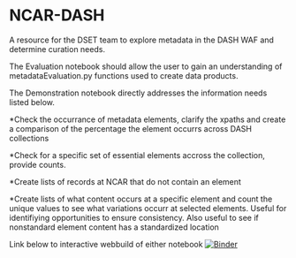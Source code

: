 # NCAR-DASH
A resource for the DSET team to explore metadata in the DASH WAF and determine curation needs. 

The Evaluation notebook should allow the user to gain an understanding of metadataEvaluation.py functions used to create data products.

The Demonstration notebook directly addresses the information needs listed below.

*Check the occurrance of metadata elements, clarify the xpaths and create a comparison of the percentage the element occurrs across DASH collections

*Check for a specific set of essential elements accross the collection, provide counts.

*Create lists of records at NCAR that do not contain an element

*Create lists of what content occurs at a specific element and count the unique values to see what variations occurr at selected elements. Useful for identifiying opportunities to ensure consistency. Also useful to see if nonstandard element content has a standardized location

Link below to interactive webbuild of either notebook
[![Binder](https://mybinder.org/badge.svg)](https://mybinder.org/v2/gh/scgordon/NCAR-DASH/master)
